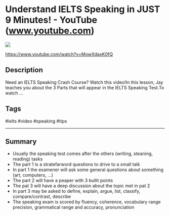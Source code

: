 # Understand IELTS Speaking in JUST 9 Minutes! - YouTube (www.youtube.com)

![](https://img.youtube.com/vi/MowXdaxK0fQ/maxresdefault.jpg)

<https://www.youtube.com/watch?v=MowXdaxK0fQ>

## Description

Need an IELTS Speaking Crash Course? Watch this video!In this lesson, Jay teaches you about the 3 Parts that will appear in the IELTS Speaking Test.To watch ...

## Tags

#ielts #video #speaking #tips

------------------------------------------------------------------------

## Summary
- Usually the speaking test comes after the others (writing, steaning, reading) tasks
- The part 1 is a stratefarword questions to drive to a small talk
- In part 1 the examener will ask some general questions about something (art, computers, ...)
- The part 2 will have a peaper with 3 bullit points
- The pat 3 will have a deep discussion about the topic met in pat 2
- In part 3 may be asked to define, explain, argue, list, classify, compare/contrast, describe
- The speaking exam is scored by fluency, coherence, vocabulary range precision, grammatical range and accuracy, pronunciation
